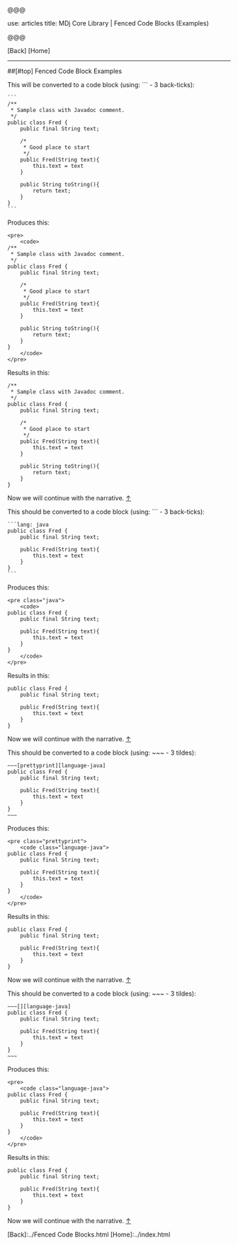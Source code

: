 @@@

use: articles
title: MDj Core Library | Fenced Code Blocks (Examples)

@@@

[Back] [Home]

---

##[#top] Fenced Code Block Examples

This will be converted to a code block (using: ``` - 3 back-ticks):
~~~
```
/**
 * Sample class with Javadoc comment.
 */
public class Fred {
    public final String text;

    /*
     * Good place to start
     */
    public Fred(String text){
        this.text = text
    }

    public String toString(){
        return text;
    }
}
```
~~~

Produces this:
~~~
<pre>
    <code>
/**
 * Sample class with Javadoc comment.
 */
public class Fred {
    public final String text;

    /*
     * Good place to start
     */
    public Fred(String text){
        this.text = text
    }

    public String toString(){
        return text;
    }
}
    </code>
</pre>
~~~

Results in this:
```
/**
 * Sample class with Javadoc comment.
 */
public class Fred {
    public final String text;

    /*
     * Good place to start
     */
    public Fred(String text){
        this.text = text
    }

    public String toString(){
        return text;
    }
}
```
Now we will continue with the narrative. [&uarr;](#top)

This should be converted to a code block (using: ``` - 3 back-ticks):
~~~
```lang: java
public class Fred {
    public final String text;

    public Fred(String text){
        this.text = text
    }
}
```
~~~

Produces this:
~~~
<pre class="java">
    <code>
public class Fred {
    public final String text;

    public Fred(String text){
        this.text = text
    }
}
    </code>
</pre>
~~~
Results in this:
```lang: java
public class Fred {
    public final String text;

    public Fred(String text){
        this.text = text
    }
}
```
Now we will continue with the narrative. [&uarr;](#top)

This should be converted to a code block (using: ~~~ - 3 tildes):
```
~~~[prettyprint][language-java] 
public class Fred {
    public final String text;

    public Fred(String text){
        this.text = text
    }
}
~~~
```

Produces this:
```
<pre class="prettyprint">
    <code class="language-java">
public class Fred {
    public final String text;

    public Fred(String text){
        this.text = text
    }
}
    </code>
</pre>
```

Results in this:
~~~[prettyprint][language-java] 
public class Fred {
    public final String text;

    public Fred(String text){
        this.text = text
    }
}
~~~

Now we will continue with the narrative. [&uarr;](#top)

This should be converted to a code block (using: ~~~ - 3 tildes):
```
~~~[][language-java] 
public class Fred {
    public final String text;

    public Fred(String text){
        this.text = text
    }
}
~~~
```
Produces this:
```
<pre>
    <code class="language-java">
public class Fred {
    public final String text;

    public Fred(String text){
        this.text = text
    }
}
    </code>
</pre>
```

Results in this:
~~~[][language-java] 
public class Fred {
    public final String text;

    public Fred(String text){
        this.text = text
    }
}
~~~
Now we will continue with the narrative. [&uarr;](#top)

[Back]:../Fenced Code Blocks.html
[Home]:../index.html
